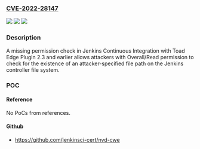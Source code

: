 ### [CVE-2022-28147](https://cve.mitre.org/cgi-bin/cvename.cgi?name=CVE-2022-28147)
![](https://img.shields.io/static/v1?label=Product&message=Jenkins%20Continuous%20Integration%20with%20Toad%20Edge%20Plugin&color=blue)
![](https://img.shields.io/static/v1?label=Version&message=%3C%3D%202.3%20&color=brighgreen)
![](https://img.shields.io/static/v1?label=Vulnerability&message=CWE-862%3A%20Missing%20Authorization&color=brighgreen)

### Description

A missing permission check in Jenkins Continuous Integration with Toad Edge Plugin 2.3 and earlier allows attackers with Overall/Read permission to check for the existence of an attacker-specified file path on the Jenkins controller file system.

### POC

#### Reference
No PoCs from references.

#### Github
- https://github.com/jenkinsci-cert/nvd-cwe

